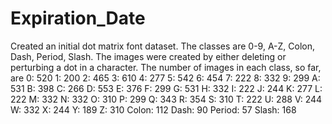 # Expiration_Date
Created an initial dot matrix font dataset. The classes are 0-9, A-Z, Colon, Dash, Period, Slash.
The images were created by either deleting or perturbing a dot in a character.
The number of images in each class, so far, are
0: 520
1: 200
2: 465
3: 610
4: 277
5: 542
6: 454
7: 222
8: 332
9: 299
A: 531
B: 398
C: 266
D: 553
E: 376
F: 299
G: 531
H: 332
I: 222
J: 244
K: 277
L: 222
M: 332
N: 332
O: 310
P: 299
Q: 343
R: 354
S: 310
T: 222
U: 288
V: 244
W: 332
X: 244
Y: 189
Z: 310
Colon: 112
Dash: 90
Period: 57
Slash: 168

